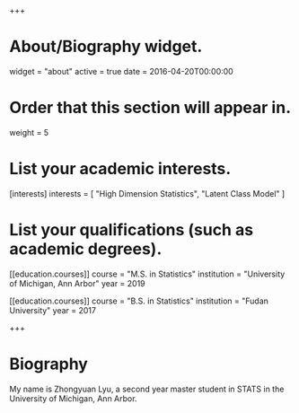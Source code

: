 +++
# About/Biography widget.
widget = "about"
active = true
date = 2016-04-20T00:00:00

# Order that this section will appear in.
weight = 5

# List your academic interests.
[interests]
  interests = [
    "High Dimension Statistics",
    "Latent Class Model"
  ]

# List your qualifications (such as academic degrees).
[[education.courses]]
  course = "M.S. in Statistics"
  institution = "University of Michigan, Ann Arbor"
  year = 2019

[[education.courses]]
  course = "B.S. in Statistics"
  institution = "Fudan University"
  year = 2017
 
+++

# Biography

My name is Zhongyuan Lyu, a second year master student in STATS in the University of Michigan, Ann Arbor.
